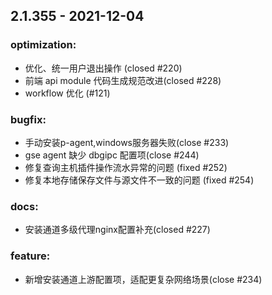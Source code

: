 
## 2.1.355 - 2021-12-04 


### optimization: 
  * 优化、统一用户退出操作  (closed #220)
  * 前端 api module 代码生成规范改进(closed #228)
  * workflow 优化 (#121)

### bugfix: 
  * 手动安装p-agent,windows服务器失败(close #233)
  * gse agent 缺少 dbgipc 配置项(close #244)
  * 修复查询主机插件操作流水异常的问题 (fixed #252)
  * 修复本地存储保存文件与源文件不一致的问题 (fixed #254)

### docs: 
  * 安装通道多级代理nginx配置补充(closed #227)

### feature: 
  * 新增安装通道上游配置项，适配更复杂网络场景(close #234)
